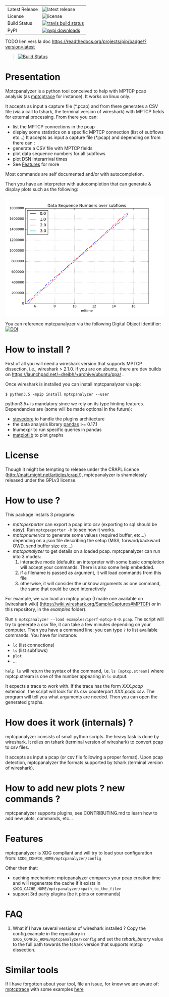 
<table>
<tr>
  <td>Latest Release</td>
  <td><img src="https://img.shields.io/pypi/v/mptcpanalyzer.svg" alt="latest release" /></td>
</tr>
<tr>
  <td>License</td>
  <td><img src="https://img.shields.io/badge/license-GPL-brightgreen.svg" alt="license" /></td>
</tr>
<tr>
  <td>Build Status</td>
  <td>
    <a href="https://travis-ci.org/teto/mptcpanalyzer">
    <img src="https://travis-ci.org/teto/mptcpanalyzer.svg?branch=master" alt="travis build status" />
    </a>
  </td>
</tr>
<tr>
  <td>PyPI</td>
  <td>
    <a href="https://pypi.python.org/pypi/mptcpanalyzer/">
    <img src="https://img.shields.io/pypi/dm/mptcpanalyzer.svg" alt="pypi downloads" />
    </a>
  </td>
</tr>
</table>

TODO lien vers la doc
https://readthedocs.org/projects/pip/badge/?version=latest
> [![Build Status](https://travis-ci.org/teto/mptcpanalyzer.svg?branch=stats)](https://travis-ci.org/teto/mptcpanalyzer)

Presentation 
===

Mptcpanalyzer is a python tool conceived to help with MPTCP pcap analysis (as [mptcptrace] for instance). 
It works on linux only.

It accepts as input a capture file (\*.pcap) and from there generates a CSV file 
(via a call to tshark, the terminal version of wireshark) with MPTCP fields for external processing.
From there you can:

- list the MPTCP connections in the pcap
- display some statistics on a specific MPTCP connection (list of subflows etc...)
It accepts as input a capture file (\*.pcap) and depending on from there can :
- generate a CSV file with MPTCP fields
- plot data sequence numbers for all subflows
- plot DSN interarrival times
- See [Features](#Features) for more

Most commands are self documented and/or with autocompletion.

Then you have an interpreter with autocompletion that can generate & display plots such as the following:

![Data Sequence Number (DSN) per subflow plot](examples/dsn.png)


You can reference mptcpanalyzer via the following Digital Object Identifier:
[![DOI](https://zenodo.org/badge/21021/lip6-mptcp/mptcpanalyzer.svg)](https://zenodo.org/badge/latestdoi/21021/lip6-mptcp/mptcpanalyzer)

# How to install ?

First of all you will need a wireshark version that supports MPTCP dissection,
i.e., wireshark > 2.1.0. If you are on ubuntu, there are dev builds on
https://launchpad.net/~dreibh/+archive/ubuntu/ppa/ .

Once wireshark is installed you can install mptcpanalyzer via pip:

`$ python3.5 -mpip install mptcpanalyzer --user`

python3.5+ is mandatory since we rely on its type hinting features.
Dependancies are (some will be made optional in the future):

- [stevedore](http://docs.openstack.org/developer/stevedore/) to handle the
  plugins architecture
- the data analysis library [pandas](http://pandas.pydata.org/) >= 0.17.1
- lnumexpr to run specific queries in pandas
- [matplotlib](http://matplotlib) to plot graphs

# License
Though it might be tempting to release under the CRAPL licence (http://matt.might.net/articles/crapl/), mptcpanalyzer is shamelessly released under the GPLv3 license.


# How to use ?

This package installs 3 programs:
- *mptcpexporter* can export a pcap into csv (exporting to sql should be easy).
Run `mptcpexporter -h` to see how it works.
- *mptcpnumerics* to generate some values (required buffer, etc...) depending on
  a json file describing the setup (MSS, forward/backward OWD, send buffer size
  etc...)
- *mptcpanalyzer* to get details on a loaded pcap. mptcpanalyzer can run into 3 modes:
  1. interactive mode (default): an interpreter with some basic completion will accept your commands. There is also some help embedded.
  2. if a filename is passed as argument, it will load commands from this file
  3. otherwise, it will consider the unknow arguments as one command, the same that could be used interactively

For example, we can load an mptcp pcap (I made one available on [wireshark wiki]
(https://wiki.wireshark.org/SampleCaptures#MPTCP) or in this repository, in the _examples_ folder).

Run  `$ mptcpanalyzer --load examples/iperf-mptcp-0-0.pcap`. The script will try to generate
a csv file, it can take a few minutes depending on your computer.
Then you have a command line: you can type `?` to list available commands. You have for instance:
- `lc` (list connections)
- `ls` (list subflows)
- `plot` 
- ...

`help ls` will return the syntax of the command, i.e. `ls [mptcp.stream]` where mptcp.stream is one of the number appearing 
in `lc` output.


It expects a trace to work with. If the trace has the form *XXX.pcap* extension, the script will look for its csv counterpart *XXX.pcap.csv*. The program will tell you what arguments are needed. Then you can open the generated graphs.

# How does it work (internals) ?
mptcpanalyzer consists of small python scripts. the heavy task is done by wireshark.
It relies on tshark (terminal version of wireshark) to convert pcap to csv files.

It accepts as input a pcap (or csv file following a proper format). 
Upon pcap detection, mptcpanalyzer the formats supported by tshark (terminal version of wireshark).

# How to add new plots ? new commands ?


mptcpanalyzer supports plugins, see CONTRIBUTING.md to learn how to add new
plots, commands, etc...


# Features

mptcpanalyzer is XDG compliant and will try to load your configuration from:
`$XDG_CONFIG_HOME/mptcpanalyzer/config` 

Other then that:
* caching mechanism: mptcpanalyzer compares your pcap creation time and will
  regenerate the cache if it exists in `$XDG_CACHE_HOME/mptcpanalyzer/<path_to_the_file>`
* support 3rd party plugins (be it plots or commands)



# FAQ

1. What if I have several versions of wireshark installed ?
Copy the config.example in the repository in `$XDG_CONFIG_HOME/mptcpanalyzer/config` and set
the *tshark_binary* value to the full path towards the tshark version that supports mptcp dissection.

# Similar tools

If I have forgotten about your tool, file an issue, for know we are aware of:
[mptcptrace](https://bitbucket.org/bhesmans/mptcptrace) with some examples [here](http://blog.multipath-tcp.org/blog/html/2015/02/02/mptcptrace_demo.html)


[mptcptrace]: https://bitbucket.org/bhesmans/mptcptrace
